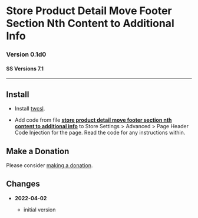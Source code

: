 # Store Product Detail Move Footer Section Nth Content to Additional Info

### Version 0.1d0

#### SS Versions 7.1

---

## Install

* Install
  [twcsl](https://github.com/tomsWebConsulting/twcsl#install-options).
  
* Add code from file
  **[store product detail move footer section nth content to additional info](store%20product%20detail%20move%20footer%20section%20nth%20content%20to%20additional%20info.html#L1)**
  to Store Settings > Advanced > Page Header Code Injection for the page.
  Read the code for any instructions within.

## Make a Donation

Please consider
[making a donation](https://github.com/tomsWebConsulting/twcsl#make-a-donation).

## Changes

<!-- * **2021-11-15**

  * fix for description layout issue when categories are set to side for Brine
  * bumped version to 0.3d0
  -->
* **2022-04-02**

  * initial version
